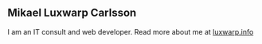 ## Mikael Luxwarp Carlsson

I am an IT consult and web developer. 
Read more about me at [luxwarp.info](https://luxwarp.info)
